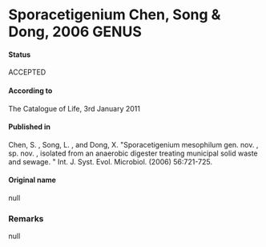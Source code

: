 # Sporacetigenium Chen, Song & Dong, 2006 GENUS

#### Status
ACCEPTED

#### According to
The Catalogue of Life, 3rd January 2011

#### Published in
Chen, S. , Song, L. , and Dong, X. "Sporacetigenium mesophilum gen. nov. , sp. nov. , isolated from an anaerobic digester treating municipal solid waste and sewage. " Int. J. Syst. Evol. Microbiol. (2006) 56:721-725.

#### Original name
null

### Remarks
null